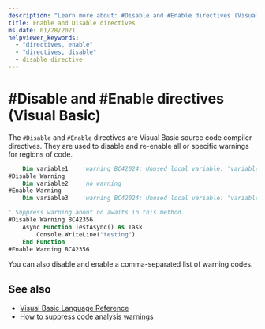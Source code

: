 ```yaml
---
description: "Learn more about: #Disable and #Enable directives (Visual Basic)"
title: Enable and Disable directives
ms.date: 01/28/2021
helpviewer_keywords:
  - "directives, enable"
  - "directives, disable"
  - disable directive
---
```

# #Disable and #Enable directives (Visual Basic)

The `#Disable` and `#Enable` directives are Visual Basic source code compiler directives. They are used to disable and re-enable all or specific warnings for regions of code.

```vb
    Dim variable1    'warning BC42024: Unused local variable: 'variable1'.
#Disable Warning
    Dim variable2    'no warning
#Enable Warning 
    Dim variable3    'warning BC42024: Unused local variable: 'variable3'.
```

```vb
' Suppress warning about no awaits in this method.
#Disable Warning BC42356
    Async Function TestAsync() As Task
        Console.WriteLine("testing")
    End Function
#Enable Warning BC42356
```

You can also disable and enable a comma-separated list of warning codes.

## See also

- [Visual Basic Language Reference](../index.md)
- [How to suppress code analysis warnings](../../../fundamentals/code-analysis/suppress-warnings.md)
